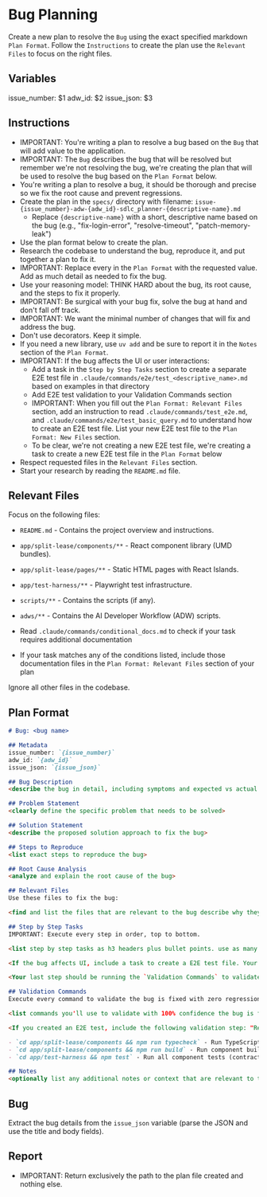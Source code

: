 # Bug Planning

Create a new plan to resolve the `Bug` using the exact specified markdown `Plan Format`. Follow the `Instructions` to create the plan use the `Relevant Files` to focus on the right files.

## Variables
issue_number: $1
adw_id: $2
issue_json: $3

## Instructions

- IMPORTANT: You're writing a plan to resolve a bug based on the `Bug` that will add value to the application.
- IMPORTANT: The `Bug` describes the bug that will be resolved but remember we're not resolving the bug, we're creating the plan that will be used to resolve the bug based on the `Plan Format` below.
- You're writing a plan to resolve a bug, it should be thorough and precise so we fix the root cause and prevent regressions.
- Create the plan in the `specs/` directory with filename: `issue-{issue_number}-adw-{adw_id}-sdlc_planner-{descriptive-name}.md`
  - Replace `{descriptive-name}` with a short, descriptive name based on the bug (e.g., "fix-login-error", "resolve-timeout", "patch-memory-leak")
- Use the plan format below to create the plan. 
- Research the codebase to understand the bug, reproduce it, and put together a plan to fix it.
- IMPORTANT: Replace every <placeholder> in the `Plan Format` with the requested value. Add as much detail as needed to fix the bug.
- Use your reasoning model: THINK HARD about the bug, its root cause, and the steps to fix it properly.
- IMPORTANT: Be surgical with your bug fix, solve the bug at hand and don't fall off track.
- IMPORTANT: We want the minimal number of changes that will fix and address the bug.
- Don't use decorators. Keep it simple.
- If you need a new library, use `uv add` and be sure to report it in the `Notes` section of the `Plan Format`.
- IMPORTANT: If the bug affects the UI or user interactions:
  - Add a task in the `Step by Step Tasks` section to create a separate E2E test file in `.claude/commands/e2e/test_<descriptive_name>.md` based on examples in that directory
  - Add E2E test validation to your Validation Commands section
  - IMPORTANT: When you fill out the `Plan Format: Relevant Files` section, add an instruction to read `.claude/commands/test_e2e.md`, and `.claude/commands/e2e/test_basic_query.md` to understand how to create an E2E test file. List your new E2E test file to the `Plan Format: New Files` section.
  - To be clear, we're not creating a new E2E test file, we're creating a task to create a new E2E test file in the `Plan Format` below
- Respect requested files in the `Relevant Files` section.
- Start your research by reading the `README.md` file.

## Relevant Files

Focus on the following files:
- `README.md` - Contains the project overview and instructions.
- `app/split-lease/components/**` - React component library (UMD bundles).
- `app/split-lease/pages/**` - Static HTML pages with React Islands.
- `app/test-harness/**` - Playwright test infrastructure.
- `scripts/**` - Contains the scripts (if any).
- `adws/**` - Contains the AI Developer Workflow (ADW) scripts.

- Read `.claude/commands/conditional_docs.md` to check if your task requires additional documentation
- If your task matches any of the conditions listed, include those documentation files in the `Plan Format: Relevant Files` section of your plan

Ignore all other files in the codebase.

## Plan Format

```md
# Bug: <bug name>

## Metadata
issue_number: `{issue_number}`
adw_id: `{adw_id}`
issue_json: `{issue_json}`

## Bug Description
<describe the bug in detail, including symptoms and expected vs actual behavior>

## Problem Statement
<clearly define the specific problem that needs to be solved>

## Solution Statement
<describe the proposed solution approach to fix the bug>

## Steps to Reproduce
<list exact steps to reproduce the bug>

## Root Cause Analysis
<analyze and explain the root cause of the bug>

## Relevant Files
Use these files to fix the bug:

<find and list the files that are relevant to the bug describe why they are relevant in bullet points. If there are new files that need to be created to fix the bug, list them in an h3 'New Files' section.>

## Step by Step Tasks
IMPORTANT: Execute every step in order, top to bottom.

<list step by step tasks as h3 headers plus bullet points. use as many h3 headers as needed to fix the bug. Order matters, start with the foundational shared changes required to fix the bug then move on to the specific changes required to fix the bug. Include tests that will validate the bug is fixed with zero regressions.>

<If the bug affects UI, include a task to create a E2E test file. Your task should look like: "Read `.claude/commands/e2e/test_basic_query.md` and `.claude/commands/e2e/test_complex_query.md` and create a new E2E test file in `.claude/commands/e2e/test_<descriptive_name>.md` that validates the bug is fixed, be specific with the steps to prove the bug is fixed. We want the minimal set of steps to validate the bug is fixed and screen shots to prove it if possible.">

<Your last step should be running the `Validation Commands` to validate the bug is fixed with zero regressions.>

## Validation Commands
Execute every command to validate the bug is fixed with zero regressions.

<list commands you'll use to validate with 100% confidence the bug is fixed with zero regressions. every command must execute without errors so be specific about what you want to run to validate the bug is fixed with zero regressions. Include commands to reproduce the bug before and after the fix.>

<If you created an E2E test, include the following validation step: "Read .claude/commands/test_e2e.md`, then read and execute your new E2E `.claude/commands/e2e/test_<descriptive_name>.md` test file to validate this functionality works.">

- `cd app/split-lease/components && npm run typecheck` - Run TypeScript type checking to validate zero type errors
- `cd app/split-lease/components && npm run build` - Run component build to validate UMD bundle generation works
- `cd app/test-harness && npm test` - Run all component tests (contracts + diagnostics) to validate zero regressions

## Notes
<optionally list any additional notes or context that are relevant to the bug that will be helpful to the developer>
```

## Bug
Extract the bug details from the `issue_json` variable (parse the JSON and use the title and body fields).

## Report

- IMPORTANT: Return exclusively the path to the plan file created and nothing else.